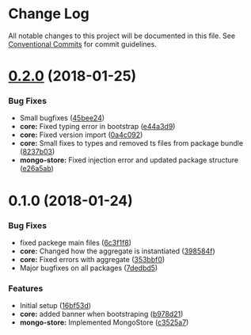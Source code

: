 # Change Log

All notable changes to this project will be documented in this file.
See [Conventional Commits](https://conventionalcommits.org) for commit guidelines.

<a name="0.2.0"></a>
# [0.2.0](https://github.com/eventific/eventific/compare/v0.1.0...v0.2.0) (2018-01-25)


### Bug Fixes

* Small bugfixes ([45bee24](https://github.com/eventific/eventific/commit/45bee24))
* **core:** Fixed typing error in bootstrap ([e44a3d9](https://github.com/eventific/eventific/commit/e44a3d9))
* **core:** Fixed version import ([0a4c092](https://github.com/eventific/eventific/commit/0a4c092))
* **core:** Small fixes to types and removed ts files from package bundle ([8237b03](https://github.com/eventific/eventific/commit/8237b03))
* **mongo-store:** Fixed injection error and updated package structure ([e26a5ab](https://github.com/eventific/eventific/commit/e26a5ab))




<a name="0.1.0"></a>
# 0.1.0 (2018-01-24)


### Bug Fixes

* fixed packege main files ([6c3f1f8](https://github.com/eventific/eventific/commit/6c3f1f8))
* **core:** Changed how the aggregate is instantiated ([398584f](https://github.com/eventific/eventific/commit/398584f))
* **core:** Fixed errors with aggregate ([353bbf0](https://github.com/eventific/eventific/commit/353bbf0))
* Major bugfixes on all packages ([7dedbd5](https://github.com/eventific/eventific/commit/7dedbd5))


### Features

* Initial setup ([16bf53d](https://github.com/eventific/eventific/commit/16bf53d))
* **core:** added banner when bootstraping ([b978d21](https://github.com/eventific/eventific/commit/b978d21))
* **mongo-store:** Implemented MongoStore ([c3525a7](https://github.com/eventific/eventific/commit/c3525a7))

